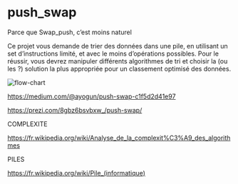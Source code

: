 # push_swap
Parce que Swap_push, c’est moins naturel

Ce projet vous demande de trier des données dans une pile, en utilisant un set
d’instructions limité, et avec le moins d’opérations possibles. Pour le réussir, vous
devrez manipuler différents algorithmes de tri et choisir la (ou les ?) solution la plus
appropriée pour un classement optimisé des données.

![flow-chart](https://user-images.githubusercontent.com/124174795/224261630-282f57d2-8e96-4908-a511-e9a54573ae35.svg)


https://medium.com/@ayogun/push-swap-c1f5d2d41e97

https://prezi.com/8gbz6bsvbxw_/push-swap/

COMPLEXITE

https://fr.wikipedia.org/wiki/Analyse_de_la_complexit%C3%A9_des_algorithmes

PILES

https://fr.wikipedia.org/wiki/Pile_(informatique)
